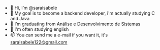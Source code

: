 - 👋 Hi, I’m @saraisabele
- 👀 My goal is to become a backend developer, i'm actually studying C and Java 
- 🌱 I’m graduating from Análise e Desenvolvimento de Sistemas
- 💞️ I'm often studying english
- 📫 You can send me a e-mail if you want it, it's saraisabele122@gmail.com


<!---
watashinonamaewasaradesu/watashinonamaewasaradesu is a ✨ special ✨ repository because its `README.md` (this file) appears on your GitHub profile.
You can click the Preview link to take a look at your changes.
--->
